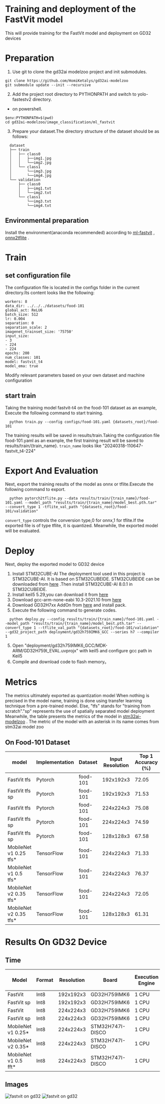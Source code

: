 

# Training and deployment of the FastVit model

This will provide training for the FastVit model and deployment on GD32 devices

# Preparation

 1. Use git to clone the gd32ai modelzoo project and init submodules.
```
git clone https://github.com/HomiKetalys/gd32ai-modelzoo
git submodule update --init --recursive
```
 2. Add the project root directory to PYTHONPATH and switch to yolo-fastestv2 directory.
 - on powershell.
```
$env:PYTHONPATH=$(pwd)
cd gd32ai-modelzoo/image_classification/ml_fastvit
```

 3. Prepare your dataset.The directory structure of the dataset should be as follows:
```
  dataset
  ├── train
  │   ├── class0
  │   │   ├──img1.jpg
  │   │   └──img2.jpg
  │   └── class1
  │       └──img3.jpg
  │       └──img4.jpg
  └── validation
      ├── class0
      │   ├──img1.txt
      │   └──img2.txt
      └── class1
          └──img3.txt
          └──img4.txt
```
 ## Environmental preparation
 Install the environment(anaconda recommended) according to [ml-fastvit](https://github.com/apple/ml-fastvit/tree/main) , [onnx2tflite](https://github.com/MPolaris/onnx2tflite) .
 # Train
 ## set configuration file
 The configuration file is located in the configs folder in the current directory.Its content looks like the following:
```
workers: 8
data_dir: ../../../datasets/food-101
global_act: ReLU6
batch_size: 512
lr: 0.004
separation: 0
separation_scale: 2
imagenet_trainset_size: '75750'
input_size:
- 3
- 224
- 224
epochs: 200
num_classes: 101
model: fastvit_t4
model_ema: true
```
Modify relevant parameters based on your own dataset and machine configuration
   ## start train
Taking the training model fastvit-t4 on the food-101 dataset as an example, Execute the following command to start training.
```
  python train.py --config configs/food-101.yaml {datasets_root}/food-101
```
  The training results will be saved in results/train.Taking the configuration file food-101.yaml as an example, the first training result will be saved to results/train/{train_name}.
  `train_name` looks like "20240318-110647-fastvit_t4-224"
 # Export And Evaluation
 Next, export the training results of the model as onnx or tflite.Execute the following command to export.
```
  python pytorch2tflite.py --data results/train/{train_name}/food-101.yaml --model_path "results/train/{train_name}/model_best.pth.tar" --convert_type 1 -tflite_val_path "{datasets_root}/food-101/validation"
```
  `convert_type` controls the conversion type,0 for onnx,1 for tflite.If the exported file is of type tflite, it is quantized.
  Meanwhile, the exported model will be evaluated.
  # Deploy
  Next, deploy the exported model to GD32 device
  1. Install STM32CUBE-AI
  The deployment tool used in this project is STM32CUBE-AI. It is based on STM32CUBEIDE. STM32CUBEIDE can be downloaded from [here](https://www.st.com/content/st_com/zh/stm32cubeide.html) .Then install STM32CUBE-AI 8.0.1 in STM32CUBEIDE.
  2. Install keil5 5.29,you can download it from [here](https://www.keil.com/update/rvmdk.asp)
  3. Download gcc-arm-none-eabi 10.3-2021.10 from [here](https://developer.arm.com/downloads/-/gnu-rm) 
  4. Download GD32H7xx AddOn from [here](https://www.gd32mcu.com/cn/download?kw=GD32H7) and install pack.
  5. Execute the following command to generate codes.
```
  python deploy.py --config results/train/{train_name}/food-101.yaml --model_path "results/train/{train_name}/model_best.pth.tar" --convert_type 1 --tflite_val_path "{datasets_root}/food-101/validation" --gd32_project_path deployment/gd32h759IMK6_GCC --series h7 --compiler 1
```
5.  Open "deployment/gd32h759IMK6_GCC/MDK-ARM/GD32H759I_EVAL.uvprojx" with keil5 and configure gcc path in Keil5
6.  Compile and download code to flash memory。
# Metrics
The metrics ultimately exported as quantization model
When nothing is precised in the model name, training is done using transfer learning technique from a pre-trained model. 
Else, "tfs" stands for "training from scratch"."sp" represents the use of spatially separated model deployment
Meanwhile, the table presents the metrics of the model in [stm32ai-modelzoo](https://github.com/STMicroelectronics/stm32ai-modelzoo/blob/main/object_detection/pretrained_models/README.md) .
The metric of the model with an asterisk in its name comes from stm32ai model zoo
## On Food-101 Dataset

| model                  | Implementation | Dataset  | Input Resolution | Top 1 Accuracy (%) | MACCs (M) | Activation RAM (KiB) | Weights Flash (KiB) | STM32Cube.AI version |
|------------------------|----------------|----------|------------------|--------------------|-----------|----------------------|---------------------|----------------------|
| FastVit tfs            | Pytorch        | food-101 | 192x192x3        | 72.05              | 39.89     | 255.32               | 371.82              | 8.0.1                |
| FastVit tfs sp         | Pytorch        | food-101 | 192x192x3        | 71.53              | 39.89     | 73.38                | 397.54              | 8.0.1                |
| FastVit tfs            | Pytorch        | food-101 | 224x224x3        | 75.08              | 54.27     | 335.38               | 371.82              | 8.0.1                |
| FastVit tfs sp         | Pytorch        | food-101 | 224x224x3        | 74.59              | 54.27     | 91.62                | 397.54              | 8.0.1                |
| FastVit tfs sp         | Pytorch        | food-101 | 128x128x3        | 67.58              | 17.76     | 51.96                | 397.54              | 8.0.1                |
| MobileNet v1 0.25 tfs* | TensorFlow     | food-101 | 224x224x3        | 71.33              | 41.10     | 202.33               | 223.32              | 8.1.0                |
| MobileNet v1 0.5 tfs*  | TensorFlow     | food-101 | 224x224x3        | 76.37              | 149.37    | 404.66               | 860.99              | 8.1.0                |
| MobileNet v2 0.35 tfs* | TensorFlow     | food-101 | 224x224x3        | 72.05              | 58.59     | 686.50               | 527.24              | 8.1.0                |
| MobileNet v2 0.35 tfs* | TensorFlow     | food-101 | 128x128x3        | 61.31              | 19.224    | 225.17               | 527.24              | 8.1.0                |

# Results On GD32 Device
## Time
| Model                 | Format | Resolution | Board            | Execution Engine | Frequency | Inference time (ms) | STM32Cube.AI version |
|-----------------------|--------|------------|------------------|------------------|-----------|---------------------|----------------------|
| FastVit               | Int8   | 192x192x3  | GD32H759IMK6     | 1 CPU            | 600 MHz   | 177 ms              | 8.0.1                |
| FastVit sp            | Int8   | 192x192x3  | GD32H759IMK6     | 1 CPU            | 600 MHz   | 186 ms              | 8.0.1                |
| FastVit               | Int8   | 224x224x3  | GD32H759IMK6     | 1 CPU            | 600 MHz   | 236 ms              | 8.0.1                |
| FastVit sp            | Int8   | 224x224x3  | GD32H759IMK6     | 1 CPU            | 600 MHz   | 245 ms              | 8.0.1                |
| MobileNet v1 0.25*    | Int8   | 224x224x3  | STM32H747I-DISCO | 1 CPU            | 400 MHz   | 181 ms              | 8.1.0                |
| MobileNet v2 0.35*    | Int8   | 224x224x3  | STM32H747I-DISCO | 1 CPU            | 400 MHz   | 363 ms              | 8.1.0                |
| MobileNet v1 0.5 fft* | Int8   | 224x224x3  | STM32H747I-DISCO | 1 CPU            | 400 MHz   | 525 ms              | 8.1.0                |

## Images
![fastvit on gd32](../../assets/img4.png)
![fastvit on gd32](../../assets/img5.png)




